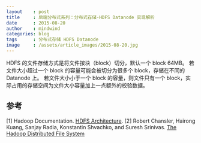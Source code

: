 ```yaml
---
layout    : post
title     : 后端分布式系列：分布式存储-HDFS Datanode 实现解析
date      : 2015-08-20
author    : mindwind
categories: blog
tags      : 分布式存储 HDFS Datanode
image     : /assets/article_images/2015-08-20.jpg
---
```





HDFS 的文件存储方式是将文件按块（block）切分，默认一个 block 64MB。
若文件大小超过一个 block 的容量可能会被切分为很多个 block，存储在不同的 Datanode 上。
若文件大小小于一个 block 的容量，则文件只有一个 block，实际占用的存储空间为文件大小容量加上一点额外的校验数据。



## 参考
[1] Hadoop Documentation. [HDFS Architecture](http://hadoop.apache.org/docs/current/hadoop-project-dist/hadoop-hdfs/HdfsDesign.html).
[2] Robert Chansler, Hairong Kuang, Sanjay Radia, Konstantin Shvachko, and Suresh Srinivas. [The Hadoop Distributed File System](http://www.aosabook.org/en/hdfs.html)
